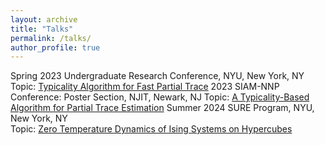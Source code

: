 ```yaml
---
layout: archive
title: "Talks"
permalink: /talks/
author_profile: true
---
```


Spring 2023 Undergraduate Research Conference, NYU, New York, NY
Topic: [Typicality Algorithm for Fast Partial Trace](https://robct07.github.io/files/URC_Presentation_Partial_Trace_Estimation.pdf)
2023 SIAM-NNP Conference: Poster Section, NJIT, Newark, NJ
Topic: [A Typicality-Based Algorithm for Partial Trace Estimation](https://robct07.github.io/files/SIAM_NNP_Poster.pdf)
Summer 2024 SURE Program, NYU, New York, NY		
Topic: [Zero Temperature Dynamics of Ising Systems on Hypercubes](https://robct07.github.io/files/Sure_Presentation_Slide_Robert_Chen.pdf)
